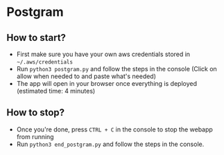 # Postgram

## How to start?

- First make sure you have your own aws credentials stored in `~/.aws/credentials`
- Run `python3 postgram.py` and follow the steps in the console (Click on allow when needed to and paste what's needed)
- The app will open in your browser once everything is deployed (estimated time: 4 minutes)

## How to stop?

- Once you're done, press `CTRL + C` in the console to stop the webapp from running
- Run `python3 end_postgram.py` and follow the steps in the console.